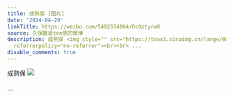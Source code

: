 ```yaml
---
title: 成熟保 [图片]
date: '2024-04-29'
linkTitle: https://weibo.com/5402554084/Oc0ztyrw0
source: 久保醬是ten使的微博
description: 成熟保 <img style="" src="https://tvax1.sinaimg.cn/large/005TCz76gy1hp82aozpy8j30mu0u80vv.jpg"
  referrerpolicy="no-referrer"><br><br> ...
disable_comments: true
---
```

成熟保 <img style="" src="https://tvax1.sinaimg.cn/large/005TCz76gy1hp82aozpy8j30mu0u80vv.jpg" referrerpolicy="no-referrer"><br><br> ...